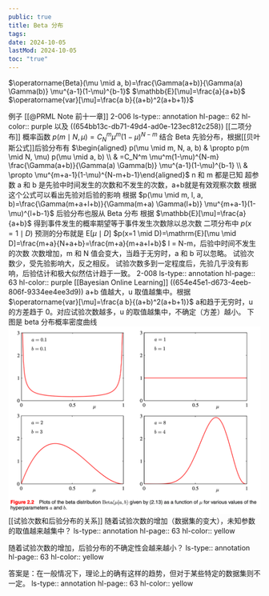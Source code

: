 ```yaml
---
public: true
title: Beta 分布
tags:
date: 2024-10-05
lastMod: 2024-10-05
toc: "true"
---
```


$\operatorname{Beta}(\mu \mid a, b)=\frac{\Gamma(a+b)}{\Gamma(a) \Gamma(b)} \mu^{a-1}(1-\mu)^{b-1}$
$\mathbb{E}[\mu]=\frac{a}{a+b}$
$\operatorname{var}[\mu]=\frac{a b}{(a+b)^2(a+b+1)}$

例子 [[@PRML Note 前十一章]] 2-006
ls-type:: annotation
hl-page:: 62
hl-color:: purple
 以及 ((654bb13c-db71-49d4-ad0e-123ec812c258))
[[二项分布]] 概率函数
$p(m \mid N, \mu)=C_N^m \mu^m(1-\mu)^{N-m}$
结合 Beta 先验分布，根据[[贝叶斯公式]]后验分布有
$\begin{aligned} p(\mu \mid m, N, a, b) & \propto p(m \mid N, \mu) p(\mu \mid a, b) \\ & =C_N^m \mu^m(1-\mu)^{N-m} \frac{\Gamma(a+b)}{\Gamma(a) \Gamma(b)} \mu^{a-1}(1-\mu)^{b-1} \\ & \propto \mu^{m+a-1}(1-\mu)^{N-m+b-1}\end{aligned}$
n 和 m 都是已知
超参数 a 和 b 是先验中时间发生的次数和不发生的次数，a+b就是有效观察次数
根据这个公式可以看出先验对后验的影响
根据 $p(\mu \mid m, l, a, b)=\frac{\Gamma(m+a+l+b)}{\Gamma(m+a) \Gamma(l+b)} \mu^{m+a-1}(1-\mu)^{l+b-1}$ 后验分布也服从 Beta 分布
根据 $\mathbb{E}[\mu]=\frac{a}{a+b}$
 得到事件发生的概率期望等于事件发生次数除以总次数
二项分布中 $p(x=1 \mid D)$ 预测的分布就是 $\mathrm{E}[\mu \mid D]$
$p(x=1 \mid D)=\mathrm{E}[\mu \mid D]=\frac{m+a}{N+a+b}=\frac{m+a}{m+a+l+b}$
l = N-m，后验中时间不发生的次数
次数增加，m 和 N 值会变大，当趋于无穷时，a 和 b 可以忽略。
试验次数少，受先验影响大，反之相反。
试验次数多到一定程度后，先验几乎没有影响，后验估计和极大似然估计趋于一致。
2-008
ls-type:: annotation
hl-page:: 63
hl-color:: purple
 [[Bayesian Online Learning]] ((654e45e1-d673-4eeb-806f-9334ee4ee3d9))
a+b 值越大，u 取值越集中。根据  $\operatorname{var}[\mu]=\frac{a b}{(a+b)^2(a+b+1)}$
  a和趋于无穷时，u 的方差趋于 0。对应试验次数越多，u 的取值越集中，不确定（方差）越小。
下图是 beta 分布概率密度曲线
![image.png](/assets/image_1699541561375_0.png)
[[试验次数和后验分布的关系]] 随着试验次数的增加（数据集的变大），未知参数的取值越来越集中？
ls-type:: annotation
hl-page:: 63
hl-color:: yellow

随着试验次数的增加，后验分布的不确定性会越来越小？
ls-type:: annotation
hl-page:: 63
hl-color:: yellow

答案是：在一般情况下，理论上的确有这样的趋势，但对于某些特定的数据集则不一定。
ls-type:: annotation
hl-page:: 63
hl-color:: yellow


